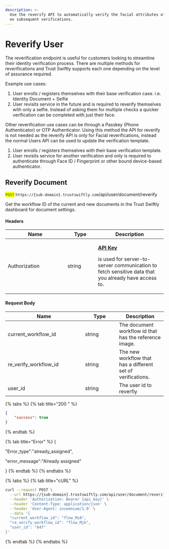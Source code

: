 ```yaml
---
description: >-
  Use the reverify API to automatically verify the facial attributes of a user
  on subsequent verifications.
---
```


# Reverify User

The reverification endpoint is useful for customers looking to streamline their identity verification process. There are multiple methods for reverifications and Trust Swiftly supports each one depending on the level of assurance required.&#x20;

Example use cases:

1. User enrolls / registers themselves with their base verification case. i.e. Identity Document + Selfie
2. User revisits service in the future and is required to reverify themselves with only a selfie. Instead of asking them for multiple checks a quicker verification can be completed with just their face.&#x20;

Other reverification use cases can be through a Passkey (Phone Authenticator) or OTP Authenticator. Using this method the API for reverify is not needed as the reverify API is only for Facial reverifications, instead the normal Users API can be used to update the verification template.

1. User enrolls / registers themselves with their base verification template.&#x20;
2. User revisits service for another verification and only is required to authenticate through Face ID / Fingerprint or other bound device-based authenticator.&#x20;

## Reverify Document

<mark style="color:green;">`POST`</mark> `https://{sub-domain}.trustswiftly.com`/api/user/document/reverify

Get the workflow ID of the current and new documents in the Trust Swiftly dashboard for document settings.

#### Headers

<table><thead><tr><th width="174">Name</th><th width="81">Type</th><th>Description</th></tr></thead><tbody><tr><td>Authorization</td><td>string</td><td><p><a href="../authentication.md"><strong>API Key</strong></a></p><p>is used for server-to-server communication to fetch sensitive data that you already have access to.</p></td></tr></tbody></table>

#### Request Body

<table><thead><tr><th width="230">Name</th><th width="92">Type</th><th>Description</th></tr></thead><tbody><tr><td>current_workflow_id</td><td>string</td><td>The document workflow id that has the reference image.</td></tr><tr><td>re_verify_workflow_id</td><td>string</td><td>The new workflow that has a different set of verifications.</td></tr><tr><td>user_id</td><td>string</td><td>The user id to reverfiy</td></tr></tbody></table>

{% tabs %}
{% tab title="200 " %}
```json
{
	"success": true
}
```
{% endtab %}

{% tab title="Error" %}
{

"Error\_type":"already\_assigned",

"error\_message":"Already assigned"

}
{% endtab %}
{% endtabs %}

{% tabs %}
{% tab title="cURL" %}
```bash
curl --request POST \
  --url https://{sub-domain}.trustswiftly.com/api/user/document/reverify \
  --header 'Authorization: Bearer {api_key}' \
  --header 'Content-Type: application/json' \
  --header 'User-Agent: insomnium/1.0' \
  --data '{
  "current_workflow_id": "flow_MzA",
  "re_verify_workflow_id": "flow_Mjk",
  "user_id": "647"
}'
```
{% endtab %}
{% endtabs %}
